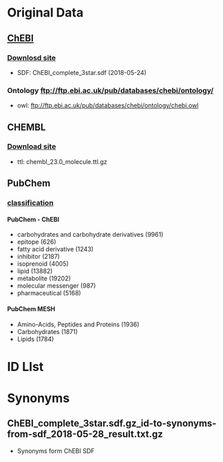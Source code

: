 # Original Data

## [ChEBI](https://www.ebi.ac.uk/chebi/downloadsForward.do)
### [Downlosd site](https://www.ebi.ac.uk/chebi/downloadsForward.do)
* SDF: ChEBI_complete_3star.sdf (2018-05-24)
### Ontology ftp://ftp.ebi.ac.uk/pub/databases/chebi/ontology/
* owl: ftp://ftp.ebi.ac.uk/pub/databases/chebi/ontology/chebi.owl

## CHEMBL
### [Download site](http://ftp.ebi.ac.uk/pub/databases/chembl/ChEMBL-RDF/23.0/)
* ttl: chembl_23.0_molecule.ttl.gz

## PubChem
### [classification](https://pubchem.ncbi.nlm.nih.gov/classification/#hid=1)
#### PubChem - ChEBI
* carbohydrates and carbohydrate derivatives (9961)
* epitope (626)
* fatty acid derivative (1243)
* inhibitor (2187)
* isoprenoid (4005)
* lipid (13882)
* metabolite (19202)
* molecular messenger (987)
* pharmaceutical (5168)
#### PubChem MESH
* Amino-Acids, Peptides and Proteins (1936)
* Carbohydrates (1871)
* Lipids (1784)

# ID LIst
##  


# Synonyms
## ChEBI_complete_3star.sdf.gz_id-to-synonyms-from-sdf_2018-05-28_result.txt.gz
* Synonyms form ChEBI SDF
